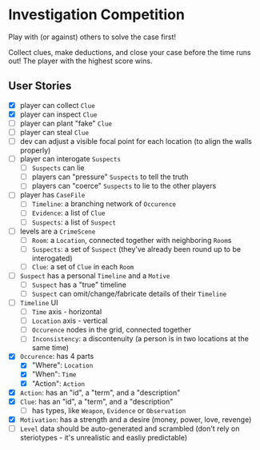 # Investigation Competition

Play with (or against) others to solve the case first!

Collect clues, make deductions, and close your case before the time runs out! The player with the highest score wins.

## User Stories

- [x] player can collect `Clue`
- [x] player can inspect `Clue`
- [ ] player can plant "fake" `Clue`
- [ ] player can steal `Clue`
- [ ] dev can adjust a visible focal point for each location (to align the walls properly)
- [ ] player can interogate `Suspects`
  - [ ] `Suspects` can lie
  - [ ] players can "pressure" `Suspects` to tell the truth
  - [ ] players can "coerce" `Suspects` to lie to the other players
- [ ] player has `CaseFile`
  - [ ] `Timeline`: a branching network of `Occurence`
  - [ ] `Evidence`: a list of `Clue`
  - [ ] `Suspects`: a list of `Suspect`
- [ ] levels are a `CrimeScene`
  - [ ] `Room`: a `Location`, connected together with neighboring `Room`s
  - [ ] `Suspects`: a set of `Suspect` (they've already been round up to be interogated)
  - [ ] `Clue`: a set of `Clue` in each `Room`
- [ ] `Suspect` has a personal `Timeline` and a `Motive`
  - [ ] `Suspect` has a "true" timeline
  - [ ] `Suspect` can omit/change/fabricate details of their `Timeline`
- [ ] `Timeline` UI
  - [ ] `Time` axis - horizontal
  - [ ] `Location` axis - vertical
  - [ ] `Occurence` nodes in the grid, connected together
  - [ ] `Inconsistency`: a discontenuity (a person is in two locations at the same time)
- [x] `Occurence`: has 4 parts
  - [x] "Where": `Location`
  - [x] "When": `Time`
  - [x] "Action": `Action`
- [x] `Action`: has an "id", a "term", and a "description"
- [x] `Clue`: has an "id", a "term", and a "description"
  - [ ] has types, like `Weapon`, `Evidence` or `Observation`
- [x] `Motivation`: has a strength and a desire (money, power, love, revenge)
- [ ] `Level` data should be auto-generated and scrambled (don't rely on steriotypes - it's unrealistic and easliy predictable)